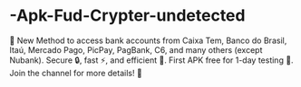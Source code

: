 # -Apk-Fud-Crypter-undetected
🚀 New Method to access bank accounts from Caixa Tem, Banco do Brasil, Itaú, Mercado Pago, PicPay, PagBank, C6, and many others (except Nubank). Secure 🔒, fast ⚡, and efficient 💸. First APK free for 1-day testing 📲. Join the channel for more details! 📩
